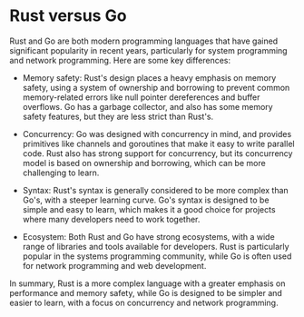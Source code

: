 # Rust versus Go

Rust and Go are both modern programming languages that have gained significant popularity in recent years, particularly for system programming and network programming. Here are some key differences:

* Memory safety: Rust's design places a heavy emphasis on memory safety, using a system of ownership and borrowing to prevent common memory-related errors like null pointer dereferences and buffer overflows. Go has a garbage collector, and also has some memory safety features, but they are less strict than Rust's.

* Concurrency: Go was designed with concurrency in mind, and provides primitives like channels and goroutines that make it easy to write parallel code. Rust also has strong support for concurrency, but its concurrency model is based on ownership and borrowing, which can be more challenging to learn.

* Syntax: Rust's syntax is generally considered to be more complex than Go's, with a steeper learning curve. Go's syntax is designed to be simple and easy to learn, which makes it a good choice for projects where many developers need to work together.

* Ecosystem: Both Rust and Go have strong ecosystems, with a wide range of libraries and tools available for developers. Rust is particularly popular in the systems programming community, while Go is often used for network programming and web development.

In summary, Rust is a more complex language with a greater emphasis on performance and memory safety, while Go is designed to be simpler and easier to learn, with a focus on concurrency and network programming.